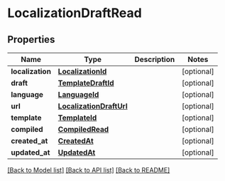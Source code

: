 # LocalizationDraftRead

## Properties
Name | Type | Description | Notes
------------ | ------------- | ------------- | -------------
**localization** | [**LocalizationId**](LocalizationId.md) |  | [optional] 
**draft** | [**TemplateDraftId**](TemplateDraftId.md) |  | [optional] 
**language** | [**LanguageId**](LanguageId.md) |  | [optional] 
**url** | [**LocalizationDraftUrl**](LocalizationDraftUrl.md) |  | [optional] 
**template** | [**TemplateId**](TemplateId.md) |  | [optional] 
**compiled** | [**CompiledRead**](CompiledRead.md) |  | [optional] 
**created_at** | [**CreatedAt**](CreatedAt.md) |  | [optional] 
**updated_at** | [**UpdatedAt**](UpdatedAt.md) |  | [optional] 

[[Back to Model list]](../README.md#documentation-for-models) [[Back to API list]](../README.md#documentation-for-api-endpoints) [[Back to README]](../README.md)


